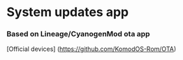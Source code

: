 # System updates app
### Based on Lineage/CyanogenMod ota app

[Official devices] (https://github.com/KomodOS-Rom/OTA)
